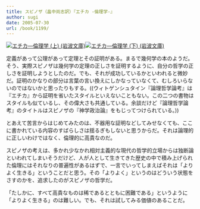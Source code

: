 ```yaml
---
title: スピノザ（畠中尚志訳）『エチカ -倫理学-』
author: sugi
date: 2005-07-30
url: /book/1199/
---
```

<a href="http://www.amazon.co.jp/exec/obidos/ASIN/4003361547/chezsugi-22/ref=nosim/" name="amazletlink" target="_blank"><img src="http://i2.wp.com/ec2.images-amazon.com/images/I/51rwDCPLkwL.SL160.jpg?w=660" alt="エチカ―倫理学 (上) (岩波文庫)" class="alignleft" alt="no image" data-recalc-dims="1" /></a><a href="http://www.amazon.co.jp/exec/obidos/ASIN/4003361555/chezsugi-22/ref=nosim/" name="amazletlink" target="_blank"><img src="http://i0.wp.com/ecx.images-amazon.com/images/I/51FUkcZd%2BBL._SL160_.jpg?w=660" alt="エチカ―倫理学 (下) (岩波文庫)" class="alignleft" alt="no image" data-recalc-dims="1" /></a>

定義があって公理があって定理とその証明がある。まるで幾何学の本のようだ。そう、実際スピノザは幾何学の定理の正しさを証明するように、自分の哲学の正しさを証明しようとしたのだ。でも、それが成功しているかといわれると微妙だ。証明のかなりの部分は言葉の言い換えにしかなっていなくて、むしろいらないのではないかと思ったりもする。((ウィトゲンシュタイン『論理哲学論考』は『エチカ』から証明を省いたスタイルといえないこともない。この二つの書物はスタイルも似ているし、その偉大さも共通している。余談だけど『論理哲学論考』のタイトルはスピノザの『神学政治論』をもじってつけられている。))

とあえて苦言からはじめてみたのは、不器用な証明などしてみせなくても、ここに書かれている内容のすばらしさは揺るぎもしないと思うからだ。それは論理的に正しいわけではなく、倫理的に高貴なのだ。

スピノザの考えは、多かれ少なかれ相対主義的な現代の哲学的立場からは独断論といわれてしまいそうだけど、人が人として生きてきた歴史の中で積み上げられた倫理にはそれなりの普遍性があるはずで、一言でいってしまえばそれは「よりよく生きる」ということだと思う。その「よりよく」というのはどういう状態をさすのかを、追求したのがスピノザの哲学だ。

「たしかに、すべて高貴なものは稀であるとともに困難である」というように「よりよく生きる」のは難しい。でも、それは試してみる価値のあることだ。

